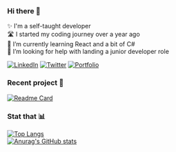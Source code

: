 ### Hi there 👋

✨ I'm a self-taught developer  
🛣 I started my coding journey over a year ago  
🌱 I’m currently learning React and a bit of C#  
🚨 I’m looking for help with landing a junior developer role 

[![LinkedIn](https://img.shields.io/badge/linkedin-0A66C2?style=for-the-badge&logo=LinkedIn)](https://www.linkedin.com/in/johnbdot/)
[![Twitter](https://img.shields.io/badge/twitter-fff?style=for-the-badge&logo=Twitter)](https://twitter.com/johnny_parlay)
[![Portfolio](https://img.shields.io/badge/portfolio-FFE162?style=for-the-badge)](https://johnbdot.github.io/portfolio/)

### Recent project 🚀

[![Readme Card](https://github-readme-stats.vercel.app/api/pin/?username=johnbdot&repo=library)](https://github.com/johnbdot/library)

### Stat that 📊

[![Top Langs](https://github-readme-stats.vercel.app/api/top-langs/?username=johnbdot)](https://github.com/anuraghazra/github-readme-stats)  
[![Anurag's GitHub stats](https://github-readme-stats.vercel.app/api?username=johnbdot)](https://github.com/anuraghazra/github-readme-stats)
